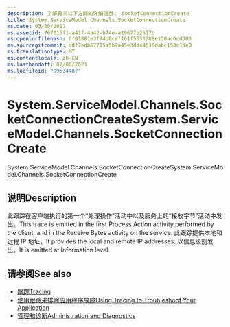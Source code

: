 ```yaml
---
description: 了解有关以下方面的详细信息： SocketConnectionCreate
title: System.ServiceModel.Channels.SocketConnectionCreate
ms.date: 03/30/2017
ms.assetid: 707015f1-a41f-4a42-b74e-a19677e2517b
ms.openlocfilehash: 6f01881e3f74b0cef161f5033288e150ac6cd303
ms.sourcegitcommit: ddf7edb67715a5b9a45e3dd44536dabc153c1de0
ms.translationtype: MT
ms.contentlocale: zh-CN
ms.lasthandoff: 02/06/2021
ms.locfileid: "99634487"
---
```

# <a name="systemservicemodelchannelssocketconnectioncreate"></a><span data-ttu-id="6440d-103">System.ServiceModel.Channels.SocketConnectionCreate</span><span class="sxs-lookup"><span data-stu-id="6440d-103">System.ServiceModel.Channels.SocketConnectionCreate</span></span>

<span data-ttu-id="6440d-104">System.ServiceModel.Channels.SocketConnectionCreate</span><span class="sxs-lookup"><span data-stu-id="6440d-104">System.ServiceModel.Channels.SocketConnectionCreate</span></span>  
  
## <a name="description"></a><span data-ttu-id="6440d-105">说明</span><span class="sxs-lookup"><span data-stu-id="6440d-105">Description</span></span>  

 <span data-ttu-id="6440d-106">此跟踪在客户端执行的第一个“处理操作”活动中以及服务上的“接收字节”活动中发出。</span><span class="sxs-lookup"><span data-stu-id="6440d-106">This trace is emitted in the first Process Action activity performed by the client, and in the Receive Bytes activity on the service.</span></span> <span data-ttu-id="6440d-107">此跟踪提供本地和远程 IP 地址，</span><span class="sxs-lookup"><span data-stu-id="6440d-107">It provides the local and remote IP addresses.</span></span> <span data-ttu-id="6440d-108">以信息级别发出。</span><span class="sxs-lookup"><span data-stu-id="6440d-108">It is emitted at Information level.</span></span>  
  
## <a name="see-also"></a><span data-ttu-id="6440d-109">请参阅</span><span class="sxs-lookup"><span data-stu-id="6440d-109">See also</span></span>

- [<span data-ttu-id="6440d-110">跟踪</span><span class="sxs-lookup"><span data-stu-id="6440d-110">Tracing</span></span>](index.md)
- [<span data-ttu-id="6440d-111">使用跟踪来排除应用程序故障</span><span class="sxs-lookup"><span data-stu-id="6440d-111">Using Tracing to Troubleshoot Your Application</span></span>](using-tracing-to-troubleshoot-your-application.md)
- [<span data-ttu-id="6440d-112">管理和诊断</span><span class="sxs-lookup"><span data-stu-id="6440d-112">Administration and Diagnostics</span></span>](../index.md)
